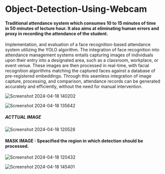 # Object-Detection-Using-Webcam
#### Traditional attendance system which consumes 10 to 15 minutes of time in 50 minutes of lecture hour. It also aims at eliminating human errors and proxy in recording the attendance of the student.
Implementation, and evaluation of a face recognition-based attendance system utilizing the YOLO algorithm.
The integration of face recognition into attendance management systems entails capturing images of individuals upon their entry into a designated area, such as a classroom, workplace, or event venue. 
These images are then processed in real-time, with facial recognition algorithms matching the captured faces against a database of pre-registered embeddings. Through this seamless integration of image 
capture, processing, and comparison, attendance records can be generated accurately and efficiently, without the need for manual intervention.

![Screenshot 2024-04-18 140202](https://github.com/pranjal-pandey1/Object-Detection-Using-Yolo/assets/145914949/fcf10ad6-ef51-4dc5-a39d-5a4b37e2e57c)

![Screenshot 2024-04-18 135642](https://github.com/pranjal-pandey1/Object-Detection-Using-Yolo/assets/145914949/051e085d-0808-4e5d-8d46-7d40c72e844f)

##### ACTTUAL IMAGE
![Screenshot 2024-04-18 120528](https://github.com/pranjal-pandey1/Object-Detection-Using-Yolo/assets/145914949/ed11b53c-3a4e-4965-80a8-89e5b981b5c9)
#### MASK IMAGE : Speacified the region in which detection should be processed. 
![Screenshot 2024-04-18 120432](https://github.com/pranjal-pandey1/Object-Detection-Using-Yolo/assets/145914949/2c2ec02b-dff5-4822-af56-37ba97868cac)

![Screenshot 2024-04-18 145401](https://github.com/pranjal-pandey1/Object-Detection-Using-Yolo/assets/145914949/3c2c8e69-31ee-486d-8bb3-28009c22e669)






